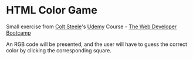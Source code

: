 # HTML Color Game
 
Small exercise from [Colt Steele](https://www.linkedin.com/in/coltsteele)'s [Udemy](https://www.udemy.com/) Course - [The Web Developer Bootcamp](https://www.udemy.com/the-web-developer-bootcamp/)

An RGB code will be presented, and the user will have to guess the correct color by clicking the corresponding square.
